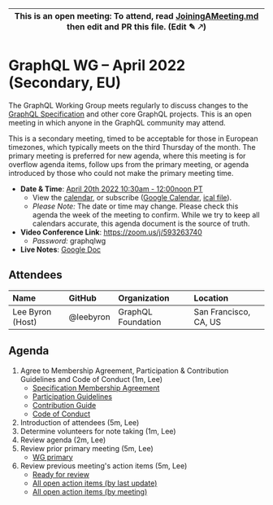 <!--

# How to join (copied directly from /JoiningAMeeting.md)

Hello! You're welcome to join our working group meeting and add to the agenda
by following these three steps:

1.  Add your name to the list of attendees (in alphabetical order).

    - To respect meeting size, attendees should be relevant to the agenda.
      That means we expect most who join the meeting to participate in
      discussion. If you'd rather just watch, check out our [YouTube][].

    - Please include the organization (or project) you represent, and the
      location (including [country code][]) you expect to be located in during
      the meeting.

    - If you're willing to help take notes, add "✏️" after your name
      (eg. Ada Lovelace ✏). This is hugely helpful!

2.  If relevant, add your topic to the agenda (sorted by expected time).

    - Every agenda item has four parts: 1) the topic, 2) an expected time
      constraint, 3) who's leading the discussion, and 4) a list of any
      relevant links (RFC docs, issues, PRs, presentations, etc). Follow the
      format of existing agenda items.

    - Know what you want to get out of the agenda topic - what feedback do you
      need? What questions do you need answered? Are you looking for consensus
      or just directional feedback?

    - If your topic is a new proposal it's likely an ["RFC 0"][rfc stages]. The
      barrier of entry for documenting new proposals is intentionally low,
      writing a few sentences about the problem you're trying to solve and the
      rough shape of your proposed solution is normally sufficient.

      You can create a link for this:

      - As an issue against the graphql-wg repo.
      - As a GitHub discussion in the graphql-wg repo.
      - As an RFC document into the rfcs/ folder of the graphql-wg repo.

3.  Review our guidelines and agree to our Spec Membership & CLA.

    - Review and understand our Spec Membership Agreement, Participation &
      Contribution Guidelines, and Code of Conduct. You'll find links to these
      in the first agenda item of every meeting.

    - If this is your first time, our bot will comment on your Pull Request
      with a link to our Spec Membership & CLA. Please follow along and agree
      before your PR is merged.

      Your organization may sign this for all of its members. To set this up,
      please ask operations@graphql.org.

PLEASE TAKE NOTE:

- By joining this meeting you must agree to the Specification Membership
  Agreement and Code of Conduct.

- Meetings are recorded and made available on [YouTube][], by joining you
  consent to being recorded.

[youtube]: https://www.youtube.com/channel/UCERcwLeheOXp_u61jEXxHMA
[country code]: https://en.wikipedia.org/wiki/List_of_ISO_3166_country_codes#Current_ISO_3166_country_codes
[rfc stages]: https://github.com/graphql/graphql-spec/blob/main/CONTRIBUTING.md#rfc-contribution-stages

-->

| This is an open meeting: To attend, read [JoiningAMeeting.md](https://github.com/graphql/graphql-wg/blob/main/JoiningAMeeting.md) then edit and PR this file. (Edit ✎ 🡕) |
| ---------------------------------------------------------------------------------------- |

# GraphQL WG – April 2022 (Secondary, EU)

The GraphQL Working Group meets regularly to discuss changes to the
[GraphQL Specification][] and other core GraphQL projects. This is an open
meeting in which anyone in the GraphQL community may attend.

This is a secondary meeting, timed to be acceptable for those in European
timezones, which typically meets on the third Thursday of the month. The
primary meeting is preferred for new agenda, where this meeting is for overflow
agenda items, follow ups from the primary meeting, or agenda introduced by those
who could not make the primary meeting time.

- **Date & Time**: [April 20th 2022 10:30am - 12:00noon PT](https://www.timeanddate.com/worldclock/converter.html?iso=20230420T173000&p1=224&p2=179&p3=136&p4=268&p5=367&p6=438&p7=248&p8=240)
  - View the [calendar][], or subscribe ([Google Calendar][], [ical file][]).
  - _Please Note:_ The date or time may change. Please check this agenda the
    week of the meeting to confirm. While we try to keep all calendars accurate,
    this agenda document is the source of truth.
- **Video Conference Link**: https://zoom.us/j/593263740
  - _Password:_ graphqlwg
- **Live Notes**: [Google Doc]()

[graphql specification]: https://github.com/graphql/graphql-spec
[calendar]: https://calendar.google.com/calendar/embed?src=linuxfoundation.org_ik79t9uuj2p32i3r203dgv5mo8%40group.calendar.google.com
[google calendar]: https://calendar.google.com/calendar?cid=bGludXhmb3VuZGF0aW9uLm9yZ19pazc5dDl1dWoycDMyaTNyMjAzZGd2NW1vOEBncm91cC5jYWxlbmRhci5nb29nbGUuY29t
[ical file]: https://calendar.google.com/calendar/ical/linuxfoundation.org_ik79t9uuj2p32i3r203dgv5mo8%40group.calendar.google.com/public/basic.ics

## Attendees

| Name             | GitHub    | Organization       | Location              |
| :--------------- | :-------- | :----------------- | :-------------------- |
| Lee Byron (Host) | @leebyron | GraphQL Foundation | San Francisco, CA, US |

## Agenda

1. Agree to Membership Agreement, Participation & Contribution Guidelines and Code of Conduct (1m, Lee)
   - [Specification Membership Agreement](https://github.com/graphql/foundation)
   - [Participation Guidelines](https://github.com/graphql/graphql-wg#participation-guidelines)
   - [Contribution Guide](https://github.com/graphql/graphql-spec/blob/main/CONTRIBUTING.md)
   - [Code of Conduct](https://github.com/graphql/foundation/blob/master/CODE-OF-CONDUCT.md)
1. Introduction of attendees (5m, Lee)
1. Determine volunteers for note taking (1m, Lee)
1. Review agenda (2m, Lee)
1. Review prior primary meeting (5m, Lee)
   - [WG primary](https://github.com/graphql/graphql-wg/blob/main/agendas/2023/04-Apr/06-wg-primary.md)
1. Review previous meeting's action items (5m, Lee)
   - [Ready for review](https://github.com/graphql/graphql-wg/issues?q=is%3Aissue+is%3Aopen+label%3A%22Ready+for+review+%F0%9F%99%8C%22+sort%3Aupdated-desc)
   - [All open action items (by last update)](https://github.com/graphql/graphql-wg/issues?q=is%3Aissue+is%3Aopen+label%3A%22Action+item+%3Aclapper%3A%22+sort%3Aupdated-desc)
   - [All open action items (by meeting)](https://github.com/graphql/graphql-wg/projects?query=is%3Aopen+sort%3Aname-asc)
